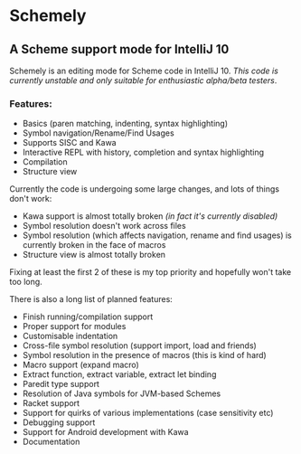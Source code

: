 Schemely
========

A Scheme support mode for IntelliJ 10
-------------------------------------

Schemely is an editing mode for Scheme code in IntelliJ 10. *This code is currently
unstable and only suitable for enthusiastic alpha/beta testers*.

### Features:

- Basics (paren matching, indenting, syntax highlighting)
- Symbol navigation/Rename/Find Usages
- Supports SISC and Kawa
- Interactive REPL with history, completion and syntax highlighting
- Compilation
- Structure view

Currently the code is undergoing some large changes, and lots of things don't work:

- Kawa support is almost totally broken *(in fact it's currently disabled)*
- Symbol resolution doesn't work across files
- Symbol resolution (which affects navigation, rename and find usages) is currently broken
  in the face of macros
- Structure view is almost totally broken

Fixing at least the first 2 of these is my top priority and hopefully won't take too long.

There is also a long list of planned features:

- Finish running/compilation support
- Proper support for modules
- Customisable indentation
- Cross-file symbol resolution (support import, load and friends)
- Symbol resolution in the presence of macros (this is kind of hard)
- Macro support (expand macro)
- Extract function, extract variable, extract let binding
- Paredit type support
- Resolution of Java symbols for JVM-based Schemes
- Racket support
- Support for quirks of various implementations (case sensitivity etc)
- Debugging support
- Support for Android development with Kawa
- Documentation
